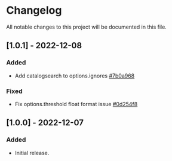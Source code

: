 # Changelog

All notable changes to this project will be documented in this file.

## [1.0.1] - 2022-12-08

### Added

- Add catalogsearch to options.ignores [#7b0a968](https://github.com/rangerz/magento2-module-quicklink/commit/7b0a968fa7ddc89842aa1c5804357457bec56be5)

### Fixed

- Fix options.threshold float format issue [#0d254f8](https://github.com/rangerz/magento2-module-quicklink/commit/0d254f8555ebd4f0b86b79058c8221442296dd23)

## [1.0.0] - 2022-12-07

### Added

- Initial release.
